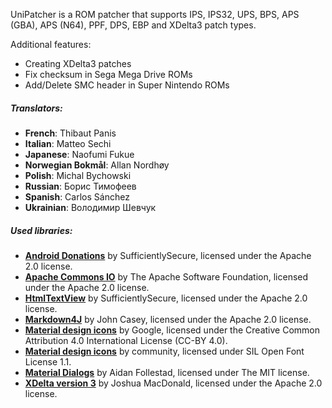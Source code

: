 UniPatcher is a ROM patcher that supports IPS, IPS32, UPS, BPS, APS (GBA), APS (N64), PPF, DPS, EBP and XDelta3 patch types.

Additional features:

- Creating XDelta3 patches
- Fix checksum in Sega Mega Drive ROMs
- Add/Delete SMC header in Super Nintendo ROMs

##### Translators:

- **French**: Thibaut Panis
- **Italian**: Matteo Sechi
- **Japanese**: Naofumi Fukue
- **Norwegian Bokmål**: Allan Nordhøy
- **Polish**: Michal Bychowski
- **Russian**: Борис Тимофеев
- **Spanish**: Carlos Sánchez
- **Ukrainian**: Володимир Шевчук

##### Used libraries:

- [**Android Donations**](https://github.com/SufficientlySecure/donations) by SufficientlySecure, licensed under the Apache 2.0 license.
- [**Apache Commons IO**](https://commons.apache.org/proper/commons-io/) by The Apache Software Foundation, licensed under the Apache 2.0 license.
- [**HtmlTextView**](https://github.com/SufficientlySecure/html-textview) by SufficientlySecure, licensed under the Apache 2.0 license.
- [**Markdown4J**](https://github.com/jdcasey/markdown4j) by John Casey, licensed under the Apache 2.0 license.
- [**Material design icons**](https://github.com/google/material-design-icons) by Google, licensed under the Creative Common Attribution 4.0 International License (CC-BY 4.0).
- [**Material design icons**](https://materialdesignicons.com) by community, licensed under SIL Open Font License 1.1.
- [**Material Dialogs**](https://github.com/afollestad/material-dialogs) by Aidan Follestad, licensed under The MIT license.
- [**XDelta version 3**](https://github.com/jmacd/xdelta) by Joshua MacDonald, licensed under the Apache 2.0 license.
